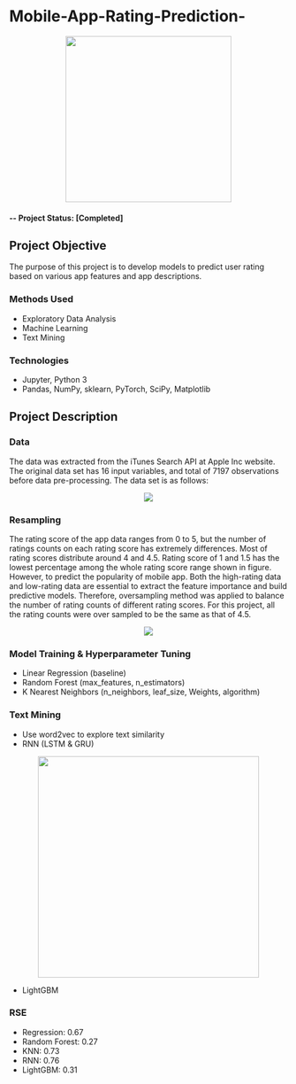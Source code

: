 # Mobile-App-Rating-Prediction-

<p align="center">
  <img weight=500 height=300 src="https://user-images.githubusercontent.com/49653689/94883645-2ed09280-0439-11eb-9dbb-0684456da3ed.png">
</p>

#### -- Project Status: [Completed]

## Project Objective

The purpose of this project is to develop models to predict user rating based on various app features and app descriptions. 

### Methods Used

* Exploratory Data Analysis
* Machine Learning
* Text Mining
 
### Technologies

* Jupyter, Python 3
* Pandas, NumPy, sklearn, PyTorch, SciPy, Matplotlib

## Project Description

### Data 

The data was extracted from the iTunes Search API at Apple Inc website. The original data set has
16 input variables, and total of 7197 observations before data pre-processing. The data set is as
follows:

<p align="center">
  <img  src="https://user-images.githubusercontent.com/49653689/95031718-6af83300-0685-11eb-93ba-5b009f51c5e7.png">
</p>

### Resampling

The rating score of the app data ranges from 0 to 5, but the number of ratings counts on each rating score has extremely differences. Most of rating scores distribute around 4 and 4.5. Rating score of 1 and 1.5 has the lowest percentage among the whole rating score range shown in figure. However, to predict the popularity of mobile app. Both the high-rating data and low-rating data are essential to extract the feature importance and build predictive models. Therefore, oversampling method was applied to balance the number of rating counts of different rating scores. For this project, all the rating counts were over sampled to be the same as that of 4.5.
<p align="center">
  <img  src="https://user-images.githubusercontent.com/49653689/95032109-53ba4500-0687-11eb-9b73-95ea3945a554.png">
</p>

### Model Training & Hyperparameter Tuning

* Linear Regression (baseline)
* Random Forest (max_features, n_estimators)
* K Nearest Neighbors (n_neighbors, leaf_size, Weights, algorithm)


### Text Mining

* Use word2vec to explore text similarity
* RNN (LSTM & GRU)

<p align="center">
  <img  weight=600 height=400 src="https://user-images.githubusercontent.com/49653689/95033818-7fd8c480-068d-11eb-83c6-a7867d1ae577.png">
</p>

* LightGBM

### RSE 

* Regression: 0.67
* Random Forest: 0.27
* KNN: 0.73
* RNN: 0.76
* LightGBM: 0.31


